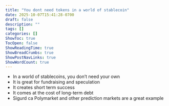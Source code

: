 ```yaml
---
title: "You dont need tokens in a world of stablecoin"
date: 2025-10-07T15:41:28-0700
draft: false
description: ""
tags: []
categories: []
ShowToc: true
TocOpen: false
ShowReadingTime: true
ShowBreadCrumbs: true
ShowPostNavLinks: true
ShowWordCount: true
---
```


- In a world of stablecoins, you don’t need your own
- It is great for fundraising and speculation
- It creates short term success
- It comes at the cost of long-term debt
- Sigurd ca Polymarket and other prediction markets are a great example
